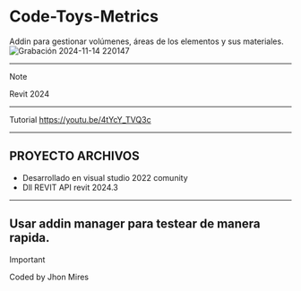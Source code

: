 # Code-Toys-Metrics
Addin para gestionar volúmenes, áreas de los elementos y sus materiales.
![Grabación 2024-11-14 220147](https://github.com/user-attachments/assets/45012595-a929-45a8-b0b2-aeb5186517fd)

-----------------------------
> [!NOTE]
> Revit 2024

-----------------------------
Tutorial https://youtu.be/4tYcY_TVQ3c


---------------------------------
## PROYECTO ARCHIVOS
- Desarrollado en visual studio 2022 comunity
- Dll  REVIT API revit 2024.3
---------------------------------
Usar addin manager para testear de manera rapida.
---------------------------------

> [!IMPORTANT]
> Coded by Jhon Mires
